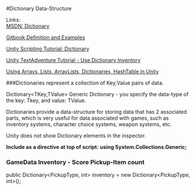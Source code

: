 #Dictionary Data-Structure

Links:  
[MSDN: Dictionary](https://docs.microsoft.com/en-us/dotnet/api/system.collections.generic.dictionary-2?redirectedfrom=MSDN&view=netframework-4.7.2)

[Gitbook Definition and Examples](/dictionary.md)

[Unity Scripting Tutorial: Dictionary ](https://unity3d.com/learn/tutorials/modules/intermediate/scripting/lists-and-dictionaries)

[Unity TextAdventure Tutorial - Use Dictionary Inventory](https://unity3d.com/learn/tutorials/topics/scripting/preparing-use-item-dictionary)

[Using Arrays, Lists, ArrayLists, Dictionaries, HashTable in Unity](https://hub.packtpub.com/arrays-lists-dictionaries-unity-3d-game-development/)

###Dictionaries represent a collection of Key,Value pairs of data.

Dictionary<TKey,TValue>    Generic Dictionary - you specify the data-type of the key: Tkey, and value: TValue.

Dictionaries provide a data-structure for storing data that has 2 associated parts, which is very useful for data associated with games, such as inventory systems, character choice systems, weapon systems, etc.  

Unity does not show Dictionary elements in the inspector.

**Include as a directive at top of script:**
**using System.Collections.Generic;**

### GameData Inventory - Score Pickup-Item count

public Dictionary<PickupType, int> inventory = new Dictionary<PickupType, int>();

